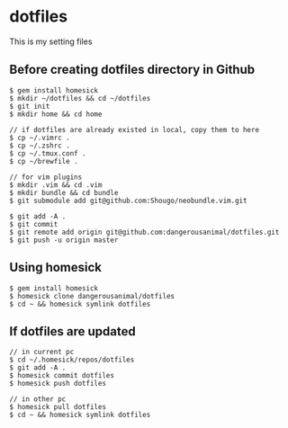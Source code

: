 # dotfiles

This is my setting files

## Before creating dotfiles directory in Github

    $ gem install homesick
    $ mkdir ~/dotfiles && cd ~/dotfiles
    $ git init
    $ mkdir home && cd home

    // if dotfiles are already existed in local, copy them to here
    $ cp ~/.vimrc .
    $ cp ~/.zshrc .
    $ cp ~/.tmux.conf .
    $ cp ~/brewfile .

    // for vim plugins
    $ mkdir .vim && cd .vim
    $ mkdir bundle && cd bundle
    $ git submodule add git@github.com:Shougo/neobundle.vim.git

    $ git add -A .
    $ git commit
    $ git remote add origin git@github.com:dangerousanimal/dotfiles.git
    $ git push -u origin master

## Using homesick
    $ gem install homesick
    $ homesick clone dangerousanimal/dotfiles
    $ cd ~ && homesick symlink dotfiles

## If dotfiles are updated
    // in current pc
    $ cd ~/.homesick/repos/dotfiles
    $ git add -A .
    $ homesick commit dotfiles
    $ homesick push dotfiles

    // in other pc
    $ homesick pull dotfiles
    $ cd ~ && homesick symlink dotfiles

